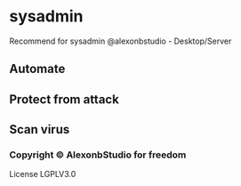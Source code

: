 # sysadmin
 Recommend for sysadmin @alexonbstudio - Desktop/Server

## Automate
## Protect from attack
## Scan virus


### Copyright &copy; AlexonbStudio for freedom
License LGPLV3.0
